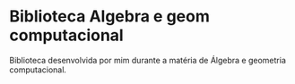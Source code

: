 # Biblioteca Algebra e geom computacional
 Biblioteca desenvolvida por mim durante a matéria de Álgebra e geometria computacional.
